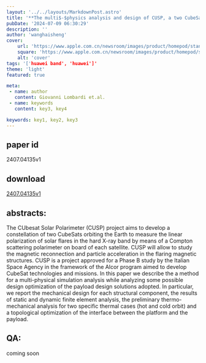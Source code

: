 ```yaml
---
layout: '../../layouts/MarkdownPost.astro'
title: '**The multi$-$physics analysis and design of CUSP, a two CubeSat constellation for Space Weather and Solar flares X-ray polarimetry**'
pubDate: '2024-07-09 06:30:29'
description: ''
author: 'wanghaisheng'
cover:
    url: 'https://www.apple.com.cn/newsroom/images/product/homepod/standard/Apple-HomePod-hero-230118_big.jpg.large_2x.jpg'
    square: 'https://www.apple.com.cn/newsroom/images/product/homepod/standard/Apple-HomePod-hero-230118_big.jpg.large_2x.jpg'
    alt: 'cover'
tags: '['huawei band', 'huawei']' 
theme: 'light'
featured: true

meta:
 - name: author
   content: Giovanni Lombardi et.al.
 - name: keywords
   content: key3, key4

keywords: key1, key2, key3
---
```


## paper id
2407.04135v1
## download
[2407.04135v1](http://arxiv.org/abs/2407.04135v1)
## abstracts:
The CUbesat Solar Polarimeter (CUSP) project aims to develop a constellation of two CubeSats orbiting the Earth to measure the linear polarization of solar flares in the hard X-ray band by means of a Compton scattering polarimeter on board of each satellite. CUSP will allow to study the magnetic reconnection and particle acceleration in the flaring magnetic structures. CUSP is a project approved for a Phase B study by the Italian Space Agency in the framework of the Alcor program aimed to develop CubeSat technologies and missions. In this paper we describe the a method for a multi-physical simulation analysis while analyzing some possible design optimization of the payload design solutions adopted. In particular, we report the mechanical design for each structural component, the results of static and dynamic finite element analysis, the preliminary thermo-mechanical analysis for two specific thermal cases (hot and cold orbit) and a topological optimization of the interface between the platform and the payload.
## QA:
coming soon
